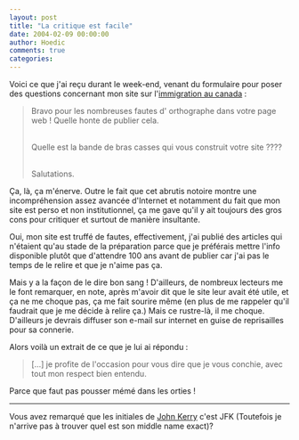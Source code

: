 ```yaml
---
layout: post
title: "La critique est facile"
date: 2004-02-09 00:00:00
author: Hoedic
comments: true
categories: 
---
```



Voici ce que j'ai reçu durant le week-end, venant du formulaire pour poser des questions concernant mon site sur l'[immigration au canada](../canada/) :


<html><blockquote class="citation">Bravo pour les nombreuses fautes d' orthographe dans votre page web ! Quelle honte de publier cela.<br /><br />

Quelle est la bande de bras casses qui vous construit votre site ????<br/><br/>

Salutations.</blockquote></html>

Ça, là, ça m'énerve. Outre le fait que cet abrutis notoire montre une incompréhension assez avancée d'Internet et notamment du fait que mon site est perso et non institutionnel, ça me gave qu'il y ait toujours des gros cons pour critiquer et surtout de manière insultante.

Oui, mon site est truffé de fautes, effectivement, j'ai publié des articles qui n'étaient qu'au stade de la préparation parce que je préférais mettre l'info disponible plutôt que d'attendre 100 ans avant de publier car j'ai pas le temps de le relire et que je n'aime pas ça.

Mais y a la façon de le dire bon sang ! D'ailleurs, de nombreux lecteurs me le font remarquer, en note, après m'avoir dit que le site leur avait été utile, et ça ne me choque pas, ça me fait sourire même (en plus de me rappeler qu'il faudrait que je me décide à relire ça.) Mais ce rustre-là, il me choque. D'ailleurs je devrais diffuser son e-mail sur internet en guise de reprisailles pour sa connerie.

Alors voilà un extrait de ce que je lui ai répondu :

<blockquote class="citation">[...] je profite de l'occasion pour vous dire que je vous conchie, avec tout mon respect bien entendu.</blockquote>

Parce que faut pas pousser mémé dans les orties !

***

Vous avez remarqué que les initiales de [John Kerry](http://kerry.senate.gov/) c'est JFK (Toutefois je n'arrive pas à trouver quel est son middle name exact)?